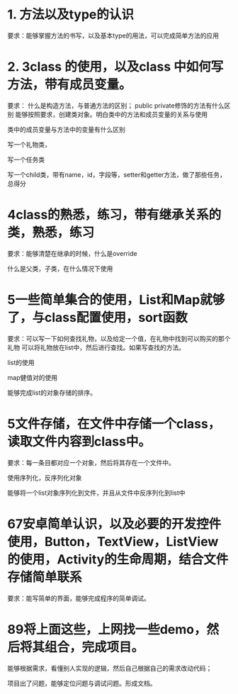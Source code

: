 # 1. 方法以及type的认识

要求：能够掌握方法的书写，以及基本type的用法，可以完成简单方法的应用

# 2. 3class 的使用，以及class 中如何写方法，带有成员变量。

要求：
什么是构造方法，与普通方法的区别；
public private修饰的方法有什么区别
能够按照要求，创建类对象。明白类中的方法和成员变量的关系与使用

类中的成员变量与方法中的变量有什么区别

写一个礼物类，

写一个任务类

写一个child类，带有name，id，字段等，setter和getter方法，做了那些任务，总得分

# 4class的熟悉，练习，带有继承关系的类，熟悉，练习

要求：能够清楚在继承的时候，什么是override

什么是父类，子类，在什么情况下使用

# 5一些简单集合的使用，List和Map就够了，与class配置使用，sort函数

要求：可以写一下如何查找礼物，以及给定一个值，在礼物中找到可以购买的那个礼物
可以将礼物放在list中，然后进行查找。如果写查找的方法。

list的使用

map健值对的使用

能够完成list的对象存储的排序。


# 5文件存储，在文件中存储一个class，读取文件内容到class中。

要求：每一条目都对应一个对象，然后将其存在一个文件中。

使用序列化，反序列化对象

能够将一个list对象序列化到文件，并且从文件中反序列化到list中

# 67安卓简单认识，以及必要的开发控件使用，Button，TextView，ListView的使用，Activity的生命周期，结合文件存储简单联系

要求：能写简单的界面，能够完成程序的简单调试。

# 89将上面这些，上网找一些demo，然后将其组合，完成项目。

能够根据需求，看懂别人实现的逻辑，然后自己根据自己的需求改动代码；

项目出了问题，能够定位问题与调试问题。形成文档。
